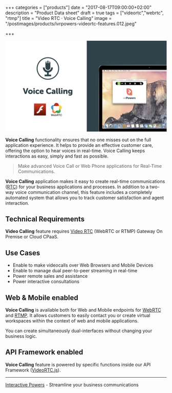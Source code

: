 +++
categories = ["products"]
date = "2017-08-17T09:00:00+02:00"
description = "Product Data sheet"
draft = true
tags = ["videortc","webrtc", "rtmp"]
title = "Video RTC · Voice Calling"
image = "/postimages/products/ivrpowers-videortc-features.012.jpeg"

+++

![VideoRTC Voice Calling](/postimages/products/ivrpowers-videortc-features.013.jpeg)

**Voice Calling** functionality ensures that no one misses out on the full application experience. It helps to provide an effective customer care, offering the option to hear voices in real-time. Voice Calling keeps interactions as easy, simply and fast as possible.

> Make advanced Voice Call or Web Phone applications for Real-Time Communications.

**Voice Calling** application makes it easy to create real-time communications ([RTC](http://blog.ivrpowers.com/post/technologies/what-is-rtc/)) for your business applications and processes. In addition to a two-way voice communication channel, this feature includes a completely automated system that allows you to track customer satisfaction and agent interaction.
	
## Technical Requirements

**Video Calling** feature requires [Video RTC](http://blog.ivrpowers.com/post/products/video-rtc/) (WebRTC or RTMP) Gateway On Premise or Cloud CPaaS.

## Use Cases

* Enable to make videocalls over Web Browsers and Mobile Devices
* Enable to manage dual peer-to-peer streaming in real-time
* Power remote sales and assistance
* Power interactive consultations

## Web & Mobile enabled

**Voice Calling** is available both for Web and Mobile endpoints for [WebRTC](http://blog.ivrpowers.com/post/technologies/what-is-webrtc/) and [RTMP](http://blog.ivrpowers.com/post/technologies/what-is-rtmp/). It allows customers to easily contact you or create virtual workspaces within the context of web and mobile applications.

You can create simultaneously dual-interfaces without changing your business logic.

## API Framework enabled

**Voice Calling** feature is powered by specific functions inside our API Framework ([VideoRTC.js](http://blog.ivrpowers.com/post/development/introducing-videortcjs-developers/)).

---
[Interactive Powers](http://www.ivrpowers.com/) - Streamline your business communications


